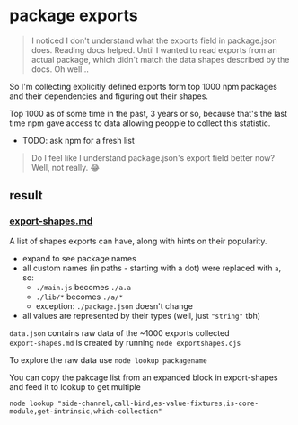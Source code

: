 # package exports

> I noticed I don't understand what the exports field in package.json does. Reading docs helped. Until I wanted to read exports from an actual package, which didn't match the data shapes described by the docs. Oh well...

So I'm collecting explicitly defined exports form top 1000 npm packages and their dependencies and figuring out their shapes.

Top 1000 as of some time in the past, 3 years or so, because that's the last time npm gave access to data allowing peopple to collect this statistic. 

- TODO: ask npm for a fresh list

> Do I feel like I understand package.json's export field better now? Well, not really. 😂

## result

### [export-shapes.md](./export-shapes.md)

A list of shapes exports can have, along with hints on their popularity.

- expand to see package names
- all custom names (in paths - starting with a dot) were replaced with `a`, so:
  -  `./main.js` becomes `./a.a`
  -  `./lib/*` becomes `./a/*`
  -  exception: `./package.json` doesn't change
- all values are represented by their types (well, just `"string"` tbh)



`data.json` contains raw data of the ~1000 exports collected  
`export-shapes.md` is created by running `node exportshapes.cjs`

To explore the raw data use `node lookup packagename`

You can copy the pakcage list from an expanded block in export-shapes and feed it to lookup to get multiple

```
node lookup "side-channel,call-bind,es-value-fixtures,is-core-module,get-intrinsic,which-collection"
```
